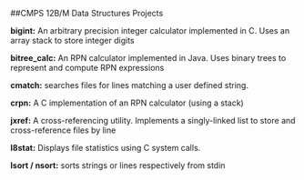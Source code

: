 ##CMPS 12B/M Data Structures Projects

**bigint:** An arbitrary precision integer calculator implemented in C.  Uses an array stack to store integer digits

**bitree_calc:** An RPN calculator implemented in Java. Uses binary trees to represent and compute RPN expressions

**cmatch:** searches files for lines matching a user defined string.

**crpn:** A C implementation of an RPN calculator (using a stack)

**jxref:** A cross-referencing utility. Implements a singly-linked list to store and cross-reference files by line

**l8stat:** Displays file statistics using C system calls.

**lsort / nsort:** sorts strings or lines respectively from stdin
